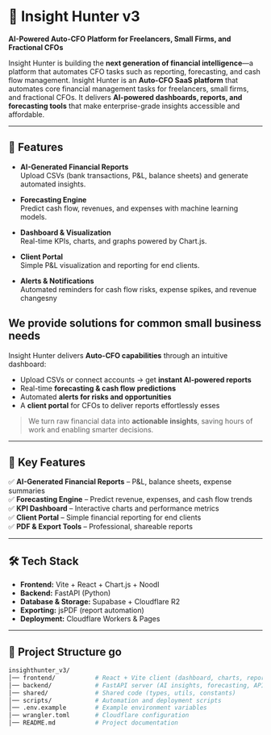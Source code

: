 # 🚀 Insight Hunter v3  

**AI-Powered Auto-CFO Platform for Freelancers, Small Firms, and Fractional CFOs**  

Insight Hunter is building the **next generation of financial intelligence**—a platform that automates CFO tasks such as reporting, forecasting, and cash flow management.  Insight Hunter is an **Auto-CFO SaaS platform** that automates core financial management tasks for freelancers, small firms, and fractional CFOs. It delivers **AI-powered dashboards, reports, and forecasting tools** that make enterprise-grade insights accessible and affordable.

---

## 🚀 Features

- **AI-Generated Financial Reports**  
  Upload CSVs (bank transactions, P&L, balance sheets) and generate automated insights.

- **Forecasting Engine**  
  Predict cash flow, revenues, and expenses with machine learning models.

- **Dashboard & Visualization**  
  Real-time KPIs, charts, and graphs powered by Chart.js.

- **Client Portal**  
  Simple P&L visualization and reporting for end clients.

- **Alerts & Notifications**  
  Automated reminders for cash flow risks, expense spikes, and revenue changesny 


## We provide solutions for common small business needs

Insight Hunter delivers **Auto-CFO capabilities** through an intuitive dashboard:  
- Upload CSVs or connect accounts → get **instant AI-powered reports**  
- Real-time **forecasting & cash flow predictions**  
- Automated **alerts for risks and opportunities**  
- A **client portal** for CFOs to deliver reports effortlessly  esses

> We turn raw financial data into **actionable insights**, saving hours of work and enabling smarter decisions.  

---

## 🌟 Key Features  

✅ **AI-Generated Financial Reports** – P&L, balance sheets, expense summaries  
✅ **Forecasting Engine** – Predict revenue, expenses, and cash flow trends  
✅ **KPI Dashboard** – Interactive charts and performance metrics  
✅ **Client Portal** – Simple financial reporting for end clients  
✅ **PDF & Export Tools** – Professional, shareable reports  

---

## 🛠️ Tech Stack  

- **Frontend:** Vite + React + Chart.js + Noodl  
- **Backend:** FastAPI (Python)  
- **Database & Storage:** Supabase + Cloudflare R2  
- **Exporting:** jsPDF (report automation)  
- **Deployment:** Cloudflare Workers & Pages  

---

## 📂 Project Structure  go

```bash
insighthunter_v3/
│── frontend/           # React + Vite client (dashboard, charts, reports)
│── backend/            # FastAPI server (AI insights, forecasting, APIs)
│── shared/             # Shared code (types, utils, constants)
│── scripts/            # Automation and deployment scripts
│── .env.example        # Example environment variables
│── wrangler.toml       # Cloudflare configuration
│── README.md           # Project documentation
